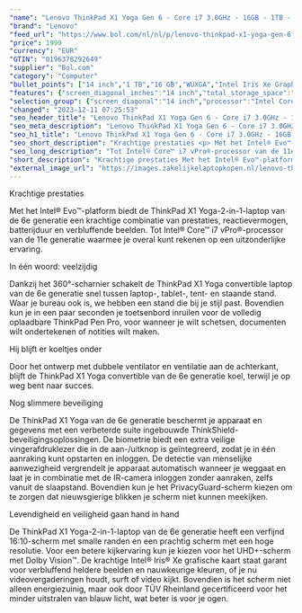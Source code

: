 ```yaml
---
"name": "Lenovo ThinkPad X1 Yoga Gen 6 - Core i7 3.0GHz - 16GB - 1TB - NFC - 360 Touchscreen"
"brand": "Lenovo"
"feed_url": "https://www.bol.com/nl/nl/p/lenovo-thinkpad-x1-yoga-gen-6-core-i7-3-0ghz-16gb-1tb-nfc-360-touchscreen/9300000148645018"
"price": 1999
"currency": "EUR"
"GTIN": "0196378292649"
"supplier": "Bol.com"
"category": "Computer"
"bullet_points": ["14 inch","1 TB","16 GB","WUXGA","Intel Iris Xe Graphics"]
"features": {"screen_diagonal_inches":"14 inch","total_storage_space":"1 TB","memory_size":"16 GB","graphics":"WUXGA","graphics_card":"Intel Iris Xe Graphics"}
"selection_group": {"screen_diagonal":"14 inch","processor":"Intel Core i7","changed_price_past_3_days":false,"product_family":"Thinkpad"}
"changed": "2023-12-11 07:25:53"
"seo_header_title": "Lenovo ThinkPad X1 Yoga Gen 6 - Core i7 3.0GHz - 16GB - 1TB - NFC - 360 Touchscreen"
"seo_meta_description": "Lenovo ThinkPad X1 Yoga Gen 6 - Core i7 3.0GHz - 16GB - 1TB - NFC - 360 Touchscreen"
"seo_h1_title": "Lenovo ThinkPad X1 Yoga Gen 6 - Core i7 3.0GHz - 16GB - 1TB - NFC - 360 Touchscreen"
"seo_short_description": "Krachtige prestaties <p> Met het Intel® Evo™-platform biedt de ThinkPad X1 Yoga-2-in-1-laptop van de 6e generatie een krachtige combinatie van prestaties, reactievermogen, batterijduur en verbluffende beelden."
"seo_long_description": "Tot Intel® Core™ i7 vPro®-processor van de 11e generatie waarmee je overal kunt rekenen op een uitzonderlijke ervaring. </p> <p>  </p> In één woord: veelzijdig <p> Dankzij het 360°-scharnier schakelt de ThinkPad X1 Yoga convertible laptop van de 6e generatie snel tussen laptop-, tablet-, tent- en staande stand. Waar je bureau ook is, we hebben een stand die bij je stijl past. Bovendien kun je in een paar seconden je toetsenbord inruilen voor de volledig oplaadbare ThinkPad Pen Pro, voor wanneer je wilt schetsen, documenten wilt ondertekenen of notities wilt maken. </p> Hij blijft er koeltjes onder <p> Door het ontwerp met dubbele ventilator en ventilatie aan de achterkant, blijft de ThinkPad X1 Yoga convertible van de 6e generatie koel, terwijl je op weg bent naar succes. </p> Nog slimmere beveiliging <p> De ThinkPad X1 Yoga van de 6e generatie beschermt je apparaat en gegevens met een verbeterde suite ingebouwde ThinkShield-beveiligingsoplossingen. De biometrie biedt een extra veilige vingerafdruklezer die in de aan-/uitknop is geïntegreerd, zodat je in één aanraking kunt opstarten en inloggen. De detectie van menselijke aanwezigheid vergrendelt je apparaat automatisch wanneer je weggaat en laat je in combinatie met de IR-camera inloggen zonder aanraken, zelfs vanuit de slaapstand. Bovendien kun je het PrivacyGuard-scherm kiezen om te zorgen dat nieuwsgierige blikken je scherm niet kunnen meekijken. </p> Levendigheid en veiligheid gaan hand in hand <p> De ThinkPad X1 Yoga-2-in-1-laptop van de 6e generatie heeft een verfijnd 16:10-scherm met smalle randen en een prachtig scherm met een hoge resolutie. Voor een betere kijkervaring kun je kiezen voor het UHD+-scherm met Dolby Vision™. De krachtige Intel® Iris® Xe grafische kaart staat garant voor verbluffend heldere beelden en nauwkeurige kleuren, of je nu videovergaderingen houdt, surft of video kijkt. Bovendien is het scherm niet alleen energiezuinig, maar ook door TÜV Rheinland gecertificeerd voor het minder uitstralen van blauw licht, wat beter is voor je ogen. </p>"
"short_description": "Krachtige prestaties Met het Intel® Evo™-platform biedt de ThinkPad X1 Yoga-2-in-1-laptop van de 6e generatie een krachtige combinatie van prestaties, reactievermogen, batterijduur en verbluffende beelden. Tot Intel® Core™ i7 vPro®-processor van de 11e generatie waarmee je overal kunt rekenen op een uitzonderlijke ervaring. In één woord: veelzijdig Dankzij het 360°-scharnier schakelt de ThinkPad X1 Yoga convertible laptop van de 6e generatie snel tussen laptop-, tablet-, tent- en staande stand. Waar je bureau ook is, we hebben een stand die bij je stijl past. Bovendien kun je in een paar seconden je toetsenbord inruilen voor de volledig oplaadbare ThinkPad Pen Pro, voor wanneer je wilt schetsen, documenten wilt ondertekenen of notities wilt maken. Hij blijft er koeltjes onder Door het ontwerp met dubbele ventilator en ventilatie aan de achterkant, blijft de ThinkPad X1 Yoga convertible van de 6e generatie koel, terwijl je op weg bent naar succes. Nog slimmere beveiliging De ThinkPad X1 Yoga van de 6e generatie beschermt je apparaat en gegevens met een verbeterde suite ingebouwde ThinkShield-beveiligingsoplossingen. De biometrie biedt een extra veilige vingerafdruklezer die in de aan-/uitknop is geïntegreerd, zodat je in één aanraking kunt opstarten en inloggen. De detectie van menselijke aanwezigheid vergrendelt je apparaat automatisch wanneer je weggaat en laat je in combinatie met de IR-camera inloggen zonder aanraken, zelfs vanuit de slaapstand. Bovendien kun je het PrivacyGuard-scherm kiezen om te zorgen dat nieuwsgierige blikken je scherm niet kunnen meekijken. Levendigheid en veiligheid gaan hand in hand De ThinkPad X1 Yoga-2-in-1-laptop van de 6e generatie heeft een verfijnd 16:10-scherm met smalle randen en een prachtig scherm met een hoge resolutie. Voor een betere kijkervaring kun je kiezen voor het UHD+-scherm met Dolby Vision™. De krachtige Intel® Iris® Xe grafische kaart staat garant voor verbluffend heldere beelden en nauwkeurige kleuren, of je nu videovergaderingen houdt, surft of video kijkt. Bovendien is het scherm niet alleen energiezuinig, maar ook door TÜV Rheinland gecertificeerd voor het minder uitstralen van blauw licht, wat beter is voor je ogen."
"external_image_url": "https://images.zakelijkelaptopkopen.nl/lenovo-thinkpad-x1-yoga-gen-6-core-i7-3-0ghz-16gb-1tb-nfc-360-touchscreen.webp"
---
```


Krachtige prestaties <p> Met het Intel® Evo™-platform biedt de ThinkPad X1 Yoga-2-in-1-laptop van de 6e generatie een krachtige combinatie van prestaties, reactievermogen, batterijduur en verbluffende beelden. Tot Intel® Core™ i7 vPro®-processor van de 11e generatie waarmee je overal kunt rekenen op een uitzonderlijke ervaring. </p> <p>   </p> In één woord: veelzijdig <p> Dankzij het 360°-scharnier schakelt de ThinkPad X1 Yoga convertible laptop van de 6e generatie snel tussen laptop-, tablet-, tent- en staande stand. Waar je bureau ook is, we hebben een stand die bij je stijl past. Bovendien kun je in een paar seconden je toetsenbord inruilen voor de volledig oplaadbare ThinkPad Pen Pro, voor wanneer je wilt schetsen, documenten wilt ondertekenen of notities wilt maken. </p> Hij blijft er koeltjes onder <p> Door het ontwerp met dubbele ventilator en ventilatie aan de achterkant, blijft de ThinkPad X1 Yoga convertible van de 6e generatie koel, terwijl je op weg bent naar succes. </p> Nog slimmere beveiliging <p> De ThinkPad X1 Yoga van de 6e generatie beschermt je apparaat en gegevens met een verbeterde suite ingebouwde ThinkShield-beveiligingsoplossingen. De biometrie biedt een extra veilige vingerafdruklezer die in de aan-/uitknop is geïntegreerd, zodat je in één aanraking kunt opstarten en inloggen. De detectie van menselijke aanwezigheid vergrendelt je apparaat automatisch wanneer je weggaat en laat je in combinatie met de IR-camera inloggen zonder aanraken, zelfs vanuit de slaapstand. Bovendien kun je het PrivacyGuard-scherm kiezen om te zorgen dat nieuwsgierige blikken je scherm niet kunnen meekijken. </p> Levendigheid en veiligheid gaan hand in hand <p> De ThinkPad X1 Yoga-2-in-1-laptop van de 6e generatie heeft een verfijnd 16:10-scherm met smalle randen en een prachtig scherm met een hoge resolutie. Voor een betere kijkervaring kun je kiezen voor het UHD+-scherm met Dolby Vision™. De krachtige Intel® Iris® Xe grafische kaart staat garant voor verbluffend heldere beelden en nauwkeurige kleuren, of je nu videovergaderingen houdt, surft of video kijkt. Bovendien is het scherm niet alleen energiezuinig, maar ook door TÜV Rheinland gecertificeerd voor het minder uitstralen van blauw licht, wat beter is voor je ogen. </p>